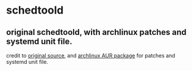# schedtoold
## original schedtoold, with archlinux patches and systemd unit file.
credit to [original source](http://web.archive.org/web/20150803004758/http://www.darav.de/schedtoold.html), and [archlinux AUR package](https://aur.archlinux.org/packages/schedtoold/) for patches and systemd unit file.
